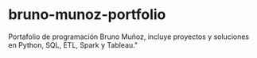 # bruno-munoz-portfolio
Portafolio de programación Bruno Muñoz, incluye proyectos y soluciones en Python, SQL, ETL, Spark y Tableau."
